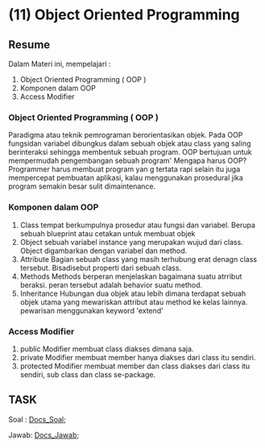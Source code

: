 # (11) Object Oriented Programming

## Resume 

Dalam Materi ini, mempelajari :
1. Object Oriented Programming ( OOP )
2. Komponen dalam OOP
3. Access Modifier

### Object Oriented Programming ( OOP )
Paradigma atau teknik pemrograman berorientasikan objek. Pada OOP fungsidan variabel dibungkus dalam sebuah objek atau class yang saling berinteraksi sehingga membentuk sebuah program. OOP bertujuan untuk mempermudah pengembangan sebuah program' Mengapa harus OOP? Programmer harus membuat program yan g tertata rapi selain itu juga mempercepat pembuatan aplikasi, kalau menggunakan prosedural jika program semakin besar sulit dimaintenance.

### Komponen dalam OOP

1. Class tempat berkumpulnya prosedur atau fungsi dan variabel. Berupa sebuah blueprint atau cetakan untuk membuat objek
2. Object sebuah variabel instance yang merupakan wujud dari class. Object digambarkan dengan variabel dan method.
3. Attribute
Bagian sebuah class yang masih terhubung erat denagn class tersebut. Bisadisebut properti dari sebuah class.
4. Methods
Methods berperan menjelaskan bagaimana suatu atrribut beraksi. peran tersebut adalah behavior suatu method.
5. Inheritance
Hubungan dua objek atau lebih dimana terdapat sebuah objek utama yang mewariskan attribut atau method ke kelas lainnya. pewarisan menggunakan keyword 'extend'
 
### Access Modifier
 1. public
 Modifier membuat class diakses dimana saja.
 2. private
 Modifier membuat member hanya diakses dari class itu sendiri.
 3. protected
 Modifier membuat member dan class diakses dari class itu sendiri, sub class dan class se-package.

## TASK

Soal : [Docs_Soal](https://docs.google.com/document/d/1NgiKxN6fRVZv7-0rm_oF_Gn010fYDF6Ix5LDY5ru0_A/edit);

Jawab: [Docs_Jawab](https://docs.google.com/document/d/173V2EB_SOzH0WClJ8OH9AJooMXEg6c9e2pwqnakX7lc/edit?usp=sharing);
